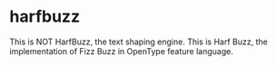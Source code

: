 # harfbuzz
This is NOT HarfBuzz, the text shaping engine. This is Harf Buzz, the implementation of Fizz Buzz in OpenType feature language.
